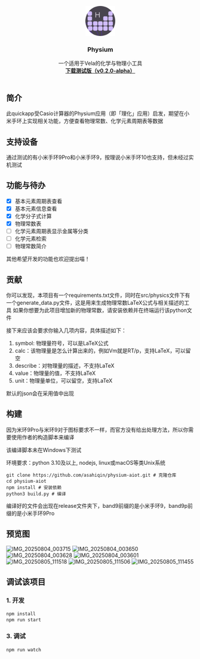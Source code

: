 <p align="center">
  <a href="https://github.com/asahiqin/physium-aiot">
    <img src="src/common/logo.png" alt="Logo" width="80" height="80">
  </a>

  <h3 align="center">Physium</h3>
  <p align="center">
    一个适用于Vela的化学与物理小工具	
    <br />
    <a href="https://github.com/asahiqin/physium-aiot/releases/tag/v0.2.0-alpha"><strong>下载测试版（v0.2.0-alpha）</strong></a>
    <br />
    <br />
  </p>

</p>

## 简介
此quickapp受Casio计算器的Physium应用（即「理化」应用）启发，期望在小米手环上实现相关功能，方便查看物理常数、化学元素周期表等数据

## 支持设备
通过测试的有小米手环9Pro和小米手环9，按理说小米手环10也支持，但未经过实机测试

## 功能与待办
- [x] 基本元素周期表查看
- [x] 基本元素信息查看
- [x] 化学分子式计算
- [x] 物理常数表
- [ ] 化学元素周期表显示金属等分类
- [ ] 化学元素检索
- [ ] 物理常数简介

其他希望开发的功能也欢迎提出喵！


## 贡献
你可以发现，本项目有一个requirements.txt文件，同时在src/physics文件下有一个generate_data.py文件，这是用来生成物理常数LaTeX公式与相关描述的工具
如果你想要为此项目增加新的物理常数，请安装依赖并在终端运行该python文件

接下来应该会要求你输入几项内容，具体描述如下：
1. symbol: 物理量符号，可以是LaTeX公式
2. calc：该物理量是怎么计算出来的，例如Vm就是RT/p，支持LaTeX，可以留空
3. describe：对物理量的描述，不支持LaTeX
4. value：物理量的值，不支持LaTeX
5. unit：物理量单位，可以留空，支持LaTeX

默认的json会在采用值中出现

## 构建
因为米环9Pro与米环9对于图标要求不一样，而官方没有给出处理方法，所以你需要使用作者的构造脚本来编译

该编译脚本未在Windows下测试

环境要求：python 3.10及以上, nodejs, linux或macOS等类Unix系统

``` shell
git clone https://github.com/asahiqin/physium-aiot.git # 克隆仓库
cd physium-aiot
npm install # 安装依赖
python3 build.py # 编译
```

编译好的文件会出现在release文件夹下，band9前缀的是小米手环9，band9p前缀的是小米手环9Pro

## 预览图

![IMG_20250804_003715](https://github.com/user-attachments/assets/b30ea615-1981-4942-8f51-c92dee0db1aa)
![IMG_20250804_003650](https://github.com/user-attachments/assets/5e5454d4-0641-4657-9fc8-b855f2db7a6c)
![IMG_20250804_003628](https://github.com/user-attachments/assets/3781fc98-e9d8-4e05-849c-43826903011f)
![IMG_20250804_003601](https://github.com/user-attachments/assets/81350bbe-26f7-4912-868c-2f777d03ba29)
![IMG_20250805_111518](https://github.com/user-attachments/assets/94297462-4603-42bc-8342-bb4bd9deb0c0)
![IMG_20250805_111506](https://github.com/user-attachments/assets/1ae688be-d944-4e40-b623-139a202f6456)
![IMG_20250805_111455](https://github.com/user-attachments/assets/c9ddb98f-ea78-43ff-89f1-5b105eb8bd6c)


## 调试该项目
### 1. 开发

```
npm install
npm run start
```


### 3. 调试

```
npm run watch
```

